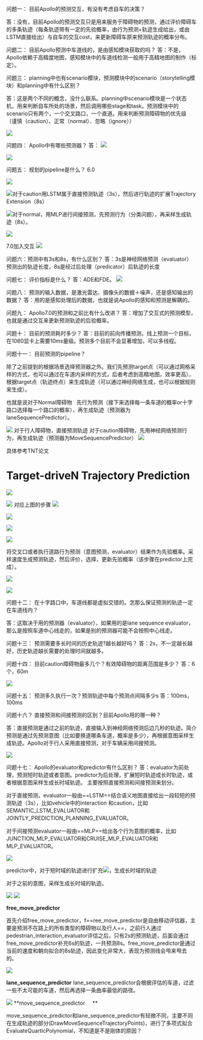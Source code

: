 问题一：
目前Apollo的预测交互，有没有考虑自车的决策？

答：没有，目前Apollo的预测交互只是用来服务于障碍物的预测，通过评价障碍车的多条轨迹（每条轨迹带有一定的先验概率，由行为预测+轨迹生成给出，或由LSTM直接给出）与自车的交互cost，来更新障碍车原来预测轨迹的概率分布。

问题二：
目前Apollo预测中车道线的，是由感知模块获取的吗？
答：不是，Apollo依赖于高精度地图，感知模块中的车道线检测一般用于高精地图的制作（标定）。

问题三：
planning中也有scenario模块，预测模块中的scenario（storytelling模块）和planning中有什么区别？

答：这是两个不同的概念，没什么联系。planning中scenario模块是一个状态机，用来判断自车所处的场景，然后调用哪些stage和task。预测模块中的scenario只有两个，一个交叉路口，一个直道。用来判断预测障碍物的优先级（谨慎（caution）、正常（normal）、忽略（ignore））

![](images/Apollo预测_image_1.png)


问题四：
Apollo中有哪些预测器？
答：
![](images/Apollo预测_image_2.png)

![](images/Apollo预测_image_3.png)

问题五：
规划的pipeline是什么？
6.0

![](images/Apollo预测_image_4.png)

![](images/Apollo预测_image_5.png)对于caution用LSTM属于直接预测轨迹（3s），然后进行轨迹的扩展Trajectory Extension（8s）

![](images/Apollo预测_image_6.png)对于normal，用MLP进行间接预测，先预测行为（分类问题），再采样生成轨迹（8s）。

![](images/Apollo预测_image_7.png)

7.0加入交互
![](images/Apollo预测_image_8.png)

问题六：预测中有3s和8s，有什么区别？
答：3s是神经网络预测（evaluator）预测出的轨迹长度，8s是经过后处理（predicator）后轨迹的长度

问题七：
评价指标是什么？
答：ADE和FDE。
![](images/Apollo预测_image_9.png)

问题八：
预测的输入数据，是激光雷达、摄像头的数据＋噪声，还是感知输出的数据？
答：用的是感知处理后的数据，也就是说Apollo的感知和预测是解耦的。

问题九：
Apollo7.0的预测和之前比有什么改进？
答：增加了交互式的预测模型，也就是通过交互来更新预测轨迹的后验概率。

问题十：
目前的预测耗时多少？
答：目前的前向传播预测，线上预测一个目标，在1080显卡上需要10ms量级。预测多个目前不会显著增加，可以多线程。

问题十一：
目前预测的pipeline？

除了之前提到的根据场景选择预测器之外。我们先预测target点（可以通过网格采样的方式，也可以通过在车道内采样的方式，后者考虑到高精地图，效率更高），根据target点（轨迹终点）来生成轨迹（可以通过神经网络生成，也可以根据规则来生成）。

也就是说对于Normal障碍物   先行为预测（接下来选择每一条车道的概率or十字路口选择每一个路口的概率），再生成轨迹（预测器为laneSequencePredictor）。

![](images/Apollo预测_image_10.png)
对于行人障碍物，直接预测轨迹
对于caution障碍物，先用神经网络预测行为，再生成轨迹（预测器为MoveSequencePredictor）
![](images/Apollo预测_image_11.png)

具体参考TNT论文

# **Target-driveN Trajectory Prediction**

![](images/Apollo预测_image_12.png)

![](images/Apollo预测_image_13.png)
对应上图的步骤
![](images/Apollo预测_image_14.png)

![](images/Apollo预测_image_15.png)

![](images/Apollo预测_image_16.png)

![](images/Apollo预测_image_17.png)

将交叉口或者执行道路行为预测（意图预测，evaluator）结果作为先验概率。采样速度生成预测轨迹，然后评价，选择，更新先验概率（该步骤在predictor上完成）。

![](images/Apollo预测_image_18.png)

![](images/Apollo预测_image_19.png)

问题十二：
在十字路口中，车道线都是虚拟交错的。怎那么保证预测的轨迹一定在车道线内？

答：这取决于用的预测器（evaluator），如果用的是lane sequence evaluator，那么是按照车道中心线走的，如果是别的预测器可能不会按照中心线走。

问题十三：
预测需要多长时间的历史轨迹?越长越好吗？
答：2s，不一定越长越好，历史轨迹越长需要的处理时间就越多。

问题十四：
目前caution障碍物最多几个？有效障碍物的距离范围是多少？
答：6个，60m

![](images/Apollo预测_image_20.png)

问题十五：
预测多久执行一次？预测轨迹中每个预测点间隔多少s
答：100ms，100ms

问题十六？
直接预测和间接预测的区别？目前Apollo用的哪一种？

答：直接预测是通过之前的轨迹，直接输入到神经网络预测后边几秒的轨迹。简介预测是通过先预测意图（比如要换道哪条车道，概率是多少），再根据意图采样生成轨迹。Apollo对于行人采用直接预测，对于车辆采用间接预测。

![](images/Apollo预测_image_21.png)

问题十七：
Apollo的evaluator和predictor有什么区别？
答：evaluator为前处理，预测短时轨迹或者意图。predictor为后处理，扩展短时轨迹成长时轨迹，或者根据意图采样生成长时域轨迹。
主要按照直接预测和间接预测来划分。

对于直接预测，evaluator一般由==LSTM==结合语义地图直接给出一段较短的预测轨迹（3s），比如vehicle中的interaction 和caution，比如SEMANTIC_LSTM_EVALUATOR和JOINTLY_PREDICTION_PLANNING_EVALUATOR。

对于间接预测evaluator一般由==MLP==给出各个行为意图的概率，比如JUNCTION_MLP_EVALUATOR和CRUISE_MLP_EVALUATOR和MLP_EVALUATOR。

![](images/Apollo预测_image_22.png)

predictor中，对于短时域的轨迹进行扩充![](images/Apollo预测_image_23.png)，生成长时域的轨迹

对于之前的意图，采样生成长时域的轨迹。

![](images/Apollo预测_image_24.png)  [](../_resources/f14c23dc792c1a95f0a6cd0e9cf10499.webp)![](images/Apollo预测_image_2.png)

**free_move_predictor**

首先介绍free_move_predictor，f==ree_move_predictor是自由移动评估器，主要是预测不在路上的所有类型的障碍物以及行人==，之前行人通过pedestrian_interaction_evaluator评估之后，只有2s的预测轨迹，后面会通过free_move_predictor补充6s的轨迹，一共预测8s。free_move_predictor是通过当前的速度和朝向拟合的8s轨迹，因此变化非常大，表现为预测线会甩来甩去的。

![](images/Apollo预测_image_25.png)

**lane_sequence_predictor**
lane_sequence_predictor会根据评估的车道，过滤一些不太可能的车道，然后再选择一条曲率最低的路径。

![](images/Apollo预测_image_26.png)
**move_sequence_predictor     **

move_sequence_predictor和lane_sequence_predictor有轻微不同，主要不同在生成轨迹的部分(DrawMoveSequenceTrajectoryPoints)，进行了多项式拟合EvaluateQuarticPolynomial，不知道是不是刚体的原因？